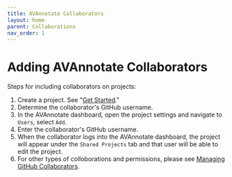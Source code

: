 ```yaml
---
title: AVAnnotate Collaborators
layout: home
parent: Collaborations
nav_order: 1
---
```


# Adding AVAnnotate Collaborators
Steps for including collaborators on projects:
1. Create a project. See "[Get Started](https://avannotate.github.io/documentation/pages/quickstart/)."
2. Determine the collaborator's GitHub username.
3. In the AVAnnotate dashboard, open the project settings and navigate to `Users`, select `Add`.
4. Enter the collaborator's GitHub username.
5. When the collaborator logs into the AVAnnotate dashboard, the project will appear under the `Shared Projects` tab and that user will be able to edit the project.
6. For other types of colloborations and permissions, please see [Managing GitHub Collaborators](https://avannotate.github.io/documentation/pages/gh-collab/).
